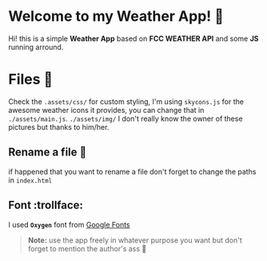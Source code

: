 # Welcome to my Weather App! :rainbow:

Hi! this is a simple **Weather App** based on **FCC WEATHER API** and some **JS** running arround.


# Files :file_folder:

Check the `.assets/css/` for custom styling, I'm using `skycons.js` for the awesome weather icons it provides, you can change that in `./assets/main.js`.
`./assets/img/` I don't really know the owner of these pictures but thanks to him/her.

## Rename a file :pushpin:

if happened that you want to rename a file don't forget to change the paths in `index.html`

## Font :trollface:

I used **`Oxygen`** font from [Google Fonts](https://fonts.google.com/)


> **Note:** use the app freely in whatever purpose you want but don't forget to mention the author's ass :peach:

